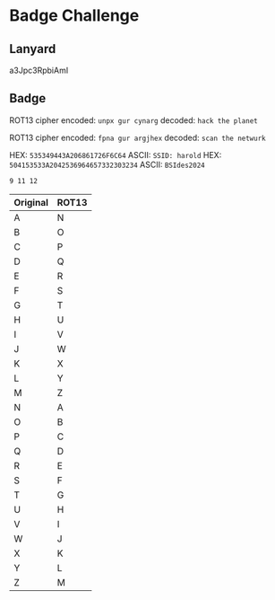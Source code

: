 # Badge Challenge

## Lanyard
a3Jpc3RpbiAmI

## Badge

ROT13 cipher
encoded: `unpx gur cynarg`
decoded:  `hack the planet`

ROT13 cipher
encoded: `fpna gur argjhex`
decoded: `scan the netwurk`

HEX: `535349443A206861726F6C64`
ASCII: `SSID: harold`
HEX: `504153533A2042536964657332303234`
ASCII: `BSIdes2024`

`9 11 12`

| Original | ROT13 |
|----------|-------|
| A        | N     |
| B        | O     |
| C        | P     |
| D        | Q     |
| E        | R     |
| F        | S     |
| G        | T     |
| H        | U     |
| I        | V     |
| J        | W     |
| K        | X     |
| L        | Y     |
| M        | Z     |
| N        | A     |
| O        | B     |
| P        | C     |
| Q        | D     |
| R        | E     |
| S        | F     |
| T        | G     |
| U        | H     |
| V        | I     |
| W        | J     |
| X        | K     |
| Y        | L     |
| Z        | M     |
